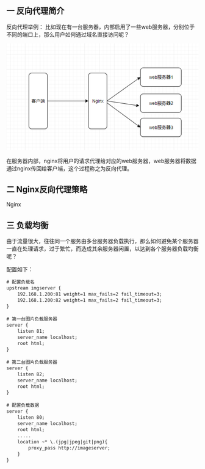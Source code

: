 ## 一 反向代理简介
反向代理举例：
比如现在有一台服务器，内部启用了一些web服务器，分别位于不同的端口上，那么用户如何通过域名直接访问呢？

![](/images/server/nginx01.png)

在服务器内部，nginx将用户的请求代理给对应的web服务器，web服务器将数据通过nginx传回给客户端，这个过程称之为反向代理。

## 二 Nginx反向代理策略

Nginx

## 三 负载均衡

由于流量很大，往往同一个服务由多台服务器负载执行，那么如何避免某个服务器一直在处理请求，过于繁忙，而造成其余服务器闲置，以达到各个服务器负载均衡呢？  

配置如下：
```
# 配置负载名
upstream imgserver {
    192.168.1.200:81 weight=1 max_fails=2 fail_timeout=3;
    192.168.1.200:82 weight=1 max_fails=2 fail_timeout=3;
}

# 第一台图片负载服务器
server {
    listen 81;
    server_name localhost;
    root html;
}

# 第二台图片负载服务器
server {
    listen 82;
    server_name localhost;
    root html;
}

# 配置负载数据
server {
    listen 80;
    server_name localhost;
    root html;
    .....
    location ~* \.(jpg|jpeg|git|png){
        proxy_pass http://imageserver;
    }
}
```